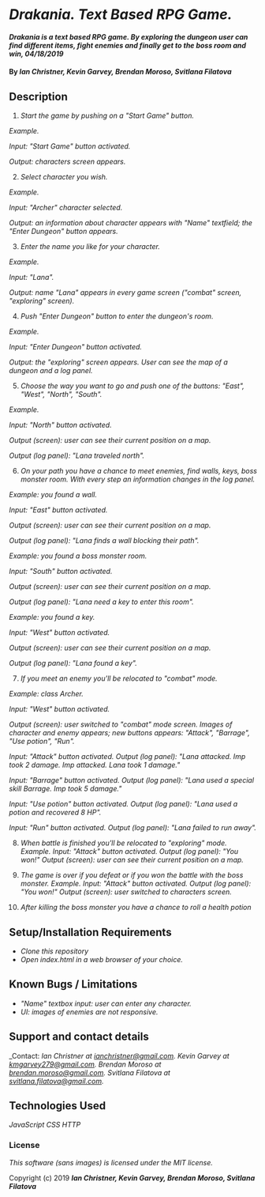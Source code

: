 # _Drakania. Text Based RPG Game._

#### _Drakania is a text based RPG game. By exploring the dungeon user can find different items, fight enemies and finally get to the boss room and win,  04/18/2019_

#### By _**Ian Christner, Kevin Garvey, Brendan Moroso, Svitlana Filatova**_

## Description

1. _Start the game by pushing on a "Start Game" button._

_Example._

_Input: "Start Game" button activated._

_Output: characters screen appears._


2. _Select character you wish._

_Example._

_Input: "Archer" character selected._

_Output: an information about character appears with "Name" textfield; the "Enter Dungeon" button appears._


3. _Enter the name you like for your character._

_Example._

_Input: "Lana"._

_Output: name "Lana" appears in every game screen ("combat" screen, "exploring" screen)._


4. _Push "Enter Dungeon" button to enter the dungeon's room._

_Example._

_Input: "Enter Dungeon" button activated._

_Output: the "exploring" screen appears. User can see the map of a dungeon and a log panel._


5. _Choose the way you want to go and push one of the buttons: "East", "West", "North", "South"._

_Example._

_Input: "North" button activated._

_Output (screen): user can see their current position on a map._

_Output (log panel): "Lana traveled north"._


6. _On your path you have a chance to meet enemies, find walls, keys, boss monster room. With every step an information changes in the log panel._

_Example: you found a wall._

_Input: "East" button activated._

_Output (screen): user can see their current position on a map._

_Output (log panel): "Lana finds a wall blocking their path"._


_Example: you found a boss monster room._

_Input: "South" button activated._

_Output (screen): user can see their current position on a map._

_Output (log panel): "Lana need a key to enter this room"._


_Example: you found a key._

_Input: "West" button activated._

_Output (screen): user can see their current position on a map._

_Output (log panel): "Lana found a key"._


7. _If you meet an enemy you'll be relocated to "combat" mode._

_Example: class Archer._

_Input: "West" button activated._

_Output (screen): user switched to "combat" mode screen. Images of character and enemy appears; new buttons appears: "Attack", "Barrage", "Use potion", "Run"._

_Input: "Attack" button activated._
_Output (log panel): "Lana attacked. Imp took 2 damage. Imp attacked. Lana took 1 damage."_

_Input: "Barrage" button activated._
_Output (log panel): "Lana used a special skill Barrage. Imp took 5 damage."_

_Input: "Use potion" button activated._
_Output (log panel): "Lana used a potion and recovered 8 HP"._

_Input: "Run" button activated._
_Output (log panel): "Lana failed to run away"._


8. _When battle is finished you'll be relocated to "exploring" mode._
_Example._
_Input: "Attack" button activated._
_Output (log panel): "You won!"_
_Output (screen): user can see their current position on a map._


9. _The game is over if you defeat or if you won the battle with the boss monster._
_Example._
_Input: "Attack" button activated._
_Output (log panel): "You won!"_
_Output (screen): user switched to characters screen._

10. _After killing the boss monster you have a chance to roll a health potion_


## Setup/Installation Requirements

* _Clone this repository_
* _Open index.html in a web browser of your choice._

## Known Bugs / Limitations

* _"Name" textbox input: user can enter any character._
* _UI: images of enemies are not responsive._

## Support and contact details

_Contact:
_Ian Christner at ianchristner@gmail.com._
_Kevin Garvey at kmgarvey279@gmail.com._
_Brendan Moroso at brendan.moroso@gmail.com._
_Svitlana Filatova at svitlana.filatova@gmail.com._

## Technologies Used

_JavaScript_
_CSS_
_HTTP_

### License

*This software (sans images) is licensed under the MIT license.*

Copyright (c) 2019 **_Ian Christner, Kevin Garvey, Brendan Moroso, Svitlana Filatova_**
